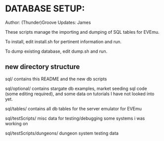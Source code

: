 # DATABASE SETUP:
Author: (Thunder)Groove
Updates: James

These scripts manage the importing and dumping of SQL tables for EVEmu.

To install, edit install.sh for pertinent information and run.

To dump existing database, edit dump.sh and run.

## new directory structure
sql/
    contains this README and the new db scripts

sql/optional/
    contains stargate db examples, market seeding sql code (some editing required), and some data on tutorials I have not looked into yet.

sql/tables/
    contains all db tables for the server emulator for EVEmu

sql/testScripts/
    misc data for testing/debugging some systems i was working on
    
sql/testScripts/dungeons/
    dungeon system testing data

